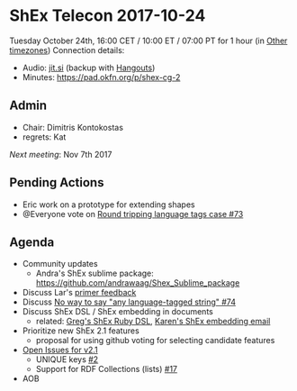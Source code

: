 # ShEx Telecon 2017-10-24

Tuesday October 24th, 16:00 CET / 10:00 ET / 07:00 PT for 1 hour (in [Other timezones](https://www.timeanddate.com/worldclock/fixedtime.html?msg=ShEx+CG&iso=20171024T16&p1=195&ah=1))
Connection details:

* Audio: [jit.si](https://meet.jit.si/ShEx) (backup with [Hangouts](http://tinyurl.com/ShEx-hangouts))
* Minutes: https://pad.okfn.org/p/shex-cg-2

## Admin

 * Chair: Dimitris Kontokostas
 * regrets: Kat

*Next meeting*: Nov 7th 2017

## Pending Actions
 * Eric  work on a prototype for extending shapes
 * @Everyone vote on [Round tripping language tags case #73](https://github.com/shexSpec/shex/issues/73)

 
## Agenda
 * Community updates
   * Andra's ShEx sublime package: https://github.com/andrawaag/Shex_Sublime_package
 * Discuss Lar's [primer feedback](https://github.com/shexSpec/primer/issues/10)
 * Discuss [No way to say "any language-tagged string" #74](https://github.com/shexSpec/shex/issues/74)
 * Discuss ShEx DSL / ShEx embedding in documents
   * related: [Greg's ShEx Ruby DSL](https://lists.w3.org/Archives/Public/public-shex/2017Oct/0000.html), [Karen's ShEx embedding email](https://lists.w3.org/Archives/Public/public-shex/2017Oct/0008.html)
 * Prioritize new ShEx 2.1 features
   * proposal for using github voting for selecting candidate features
 * [Open Issues for v2.1](https://github.com/shexSpec/shex/issues?q=is%3Aopen+is%3Aissue+milestone%3A2.1)
   * UNIQUE keys [#2](https://github.com/shexSpec/shex/issues/2)
   * Support for RDF Collections (lists) [#17](https://github.com/shexSpec/shex/issues/17)
 * AOB 
